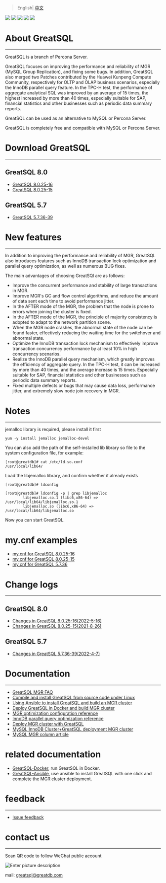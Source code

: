 > English| [中文](./README_zh.md)

[![](https://img.shields.io/badge/GreatSQL-Website-orange.svg)](https://greatsql.cn/)
[![](https://img.shields.io/badge/GreatSQL-Forum-brightgreen.svg)](https://greatsql.cn/forum.php)
[![](https://img.shields.io/badge/GreatSQL-Blog-brightgreen.svg)](https://greatsql.cn/home.php?mod=space&uid=10&do=blog&view=me&from=space)
[![](https://img.shields.io/badge/License-GNU-blue.svg)](https://gitee.com/GreatSQL/GreatSQL/blob/master/LICENSE)
[![](https://img.shields.io/badge/release-8.0.25_16-blue.svg)](https://gitee.com/GreatSQL/GreatSQL/releases/tag/GreatSQL-8.0.25-16)



# About GreatSQL
---

GreatSQL is a branch of Percona Server.

GreatSQL focuses on improving the performance and reliability of MGR (MySQL Group Replication), and fixing some bugs. In addition, GreatSQL also merged two Patches contributed by the Huawei Kunpeng Compute Community, respectively for OLTP and OLAP business scenarios, especially the InnoDB parallel query feature. In the TPC-H test, the performance of aggregate analytical SQL was improved by an average of 15 times, the highest increased by more than 40 times, especially suitable for SAP, financial statistics and other businesses such as periodic data summary reports.

GreatSQL can be used as an alternative to MySQL or Percona Server.

GreatSQL is completely free and compatible with MySQL or Percona Server.


# Download GreatSQL
---
## GreatSQL 8.0
- [GreatSQL 8.0.25-16](https://github.com/GreatSQL/GreatSQL/releases/tag/GreatSQL-8.0.25-16)
- [GreatSQL 8.0.25-15](https://github.com/GreatSQL/GreatSQL/releases/tag/GreatSQL-8.0.25-15)

## GreatSQL 5.7
- [GreatSQL 5.7.36-39](https://github.com/GreatSQL/GreatSQL/releases/tag/GreatSQL-5.7.36-39)


# New features
---
In addition to improving the performance and reliability of MGR, GreatSQL also introduces features such as InnoDB transaction lock optimization and parallel query optimization, as well as numerous BUG fixes.

The main advantages of choosing GreatSQl are as follows:

- Improve the concurrent performance and stability of large transactions in MGR.
- Improve MGR's GC and flow control algorithms, and reduce the amount of data sent each time to avoid performance jitter.
- In the AFTER mode of the MGR, the problem that the node is prone to errors when joining the cluster is fixed.
- In the AFTER mode of the MGR, the principle of majority consistency is adopted to adapt to the network partition scene.
- When the MGR node crashes, the abnormal state of the node can be found faster, effectively reducing the waiting time for the switchover and abnormal state.
- Optimize the InnoDB transaction lock mechanism to effectively improve transaction concurrency performance by at least 10% in high concurrency scenarios.
- Realize the InnoDB parallel query mechanism, which greatly improves the efficiency of aggregate query. In the TPC-H test, it can be increased by more than 40 times, and the average increase is 15 times. Especially suitable for SAP, financial statistics and other businesses such as periodic data summary reports.
- Fixed multiple defects or bugs that may cause data loss, performance jitter, and extremely slow node join recovery in MGR.

# Notes
---
jemalloc library is required, please install it first
```
yum -y install jemalloc jemalloc-devel
```

You can also add the path of the self-installed lib library so file to the system configuration file, for example:
```
[root@greatdb]# cat /etc/ld.so.conf
/usr/local/lib64/
```

Load the libjemalloc library, and confirm whether it already exists
```
[root@greatdb]# ldconfig

[root@greatdb]# ldconfig -p | grep libjemalloc
        libjemalloc.so.1 (libc6,x86-64) => /usr/local/lib64/libjemalloc.so.1
        libjemalloc.so (libc6,x86-64) => /usr/local/lib64/libjemalloc.so
```

Now you can start GreatSQL.

# my.cnf examples
- [my.cnf for GreatSQL 8.0.25-16](https://github.com/GreatSQL/GreatSQL-Doc/blob/main/docs/my.cnf-example-greatsql-8.0.25-16)
- [my.cnf for GreatSQL 8.0.25-15](https://github.com/GreatSQL/GreatSQL-Doc/blob/main/docs/my.cnf-example-greatsql-8.0.25-15)
- [my.cnf for GreatSQL 5.7.36](https://github.com/GreatSQL/GreatSQL-Doc/blob/main/docs/my.cnf-example-greatsql-5.7.36)

# Change logs
---
## GreatSQL 8.0
- [Changes in GreatSQL 8.0.25-16(2022-5-16)](https://github.com/GreatSQL/GreatSQL-Doc/blob/main/relnotes/changes-greatsql-8-0-25-16-20220516.md)
- [Changes in GreatSQL 8.0.25-15(2021-8-26)](https://github.com/GreatSQL/GreatSQL-Doc/blob/main/relnotes/changes-greatsql-8-0-25-20210826.md)

## GreatSQL 5.7
- [Changes in GreatSQL 5.7.36-39(2022-4-7)](https://github.com/GreatSQL/GreatSQL-Doc/blob/main/relnotes/changes-greatsql-5-7-36-39-20210407.md)

# Documentation
---
- [GreatSQL MGR FAQ](https://github.com/GreatSQL/GreatSQL-Doc/blob/main/docs/GreatSQL-FAQ.md)
- [Compile and install GreatSQL from source code under Linux](https://github.com/GreatSQL/GreatSQL-Doc/blob/main/docs/build-greatsql-with-source.md)
- [Using Ansible to install GreatSQL and build an MGR cluster](https://github.com/GreatSQL/GreatSQL-Doc/blob/main/docs/install-greatsql-with-ansible.md)
- [Deploy GreatSQL in Docker and build MGR cluster](https://github.com/GreatSQL/GreatSQL-Doc/blob/main/docs/install-greatsql-with-docker.md)
- [MGR optimization configuration reference](https://github.com/GreatSQL/GreatSQL-Doc/blob/main/docs/mgr-best-options-ref.md)
- [InnoDB parallel query optimization reference](https://github.com/GreatSQL/GreatSQL-Doc/blob/main/docs/innodb-parallel-execute.md)
- [Deploy MGR cluster with GreatSQL](https://github.com/GreatSQL/GreatSQL-Doc/blob/main/docs/using-greatsql-to-build-mgr-and-node-manage.md)
- [MySQL InnoDB Cluster+GreatSQL deployment MGR cluster](https://github.com/GreatSQL/GreatSQL-Doc/blob/main/docs/mysql-innodb-cluster-with-greatsql.md)
- [MySQL MGR column article](https://mp.weixin.qq.com/mp/homepage?__biz=MjM5NzAzMTY4NQ==&hid=16&sn=9d3d21966d850dcf158e5b676d9060ed&scene=18#wechat_redirect)

# related documentation
- [GreatSQL-Docker](https://github.com/GreatSQL/GreatSQL-Docker), run GreatSQL in Docker.
- [GreatSQL-Ansible](https://github.com/GreatSQL/GreatSQL-Ansible), use ansible to install GreatSQL with one click and complete the MGR cluster deployment.

# feedback
---
- [Issue feedback](https://github.com/GreatSQL/GreatSQL-Doc/issues)


# contact us
---

Scan QR code to follow WeChat public account

![Enter picture description](https://images.gitee.com/uploads/images/2021/0802/141935_2ea2c196_8779455.jpeg "greatsql community-wx-qrcode-0.5m.jpg")

mail: greatsql@greatdb.com
